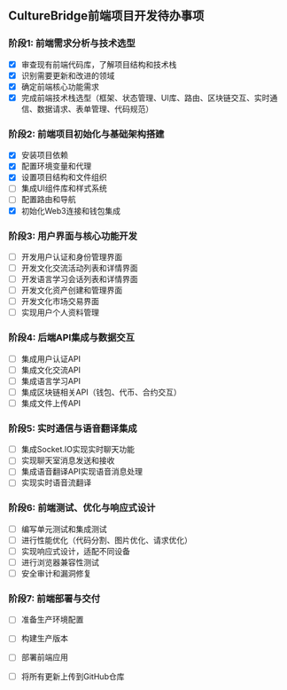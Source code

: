 ## CultureBridge前端项目开发待办事项

### 阶段1: 前端需求分析与技术选型
- [x] 审查现有前端代码库，了解项目结构和技术栈
- [x] 识别需要更新和改进的领域
- [x] 确定前端核心功能需求
- [x] 完成前端技术栈选型（框架、状态管理、UI库、路由、区块链交互、实时通信、数据请求、表单管理、代码规范）

### 阶段2: 前端项目初始化与基础架构搭建
- [x] 安装项目依赖
- [x] 配置环境变量和代理
- [x] 设置项目结构和文件组织
- [ ] 集成UI组件库和样式系统
- [ ] 配置路由和导航
- [x] 初始化Web3连接和钱包集成

### 阶段3: 用户界面与核心功能开发
- [ ] 开发用户认证和身份管理界面
- [ ] 开发文化交流活动列表和详情界面
- [ ] 开发语言学习会话列表和详情界面
- [ ] 开发文化资产创建和管理界面
- [ ] 开发文化市场交易界面
- [ ] 实现用户个人资料管理

### 阶段4: 后端API集成与数据交互
- [ ] 集成用户认证API
- [ ] 集成文化交流API
- [ ] 集成语言学习API
- [ ] 集成区块链相关API（钱包、代币、合约交互）
- [ ] 集成文件上传API

### 阶段5: 实时通信与语音翻译集成
- [ ] 集成Socket.IO实现实时聊天功能
- [ ] 实现聊天室消息发送和接收
- [ ] 集成语音翻译API实现语音消息处理
- [ ] 实现实时语音流翻译

### 阶段6: 前端测试、优化与响应式设计
- [ ] 编写单元测试和集成测试
- [ ] 进行性能优化（代码分割、图片优化、请求优化）
- [ ] 实现响应式设计，适配不同设备
- [ ] 进行浏览器兼容性测试
- [ ] 安全审计和漏洞修复

### 阶段7: 前端部署与交付
- [ ] 准备生产环境配置
- [ ] 构建生产版本
- [ ] 部署前端应用
- [ ] 将所有更新上传到GitHub仓库


